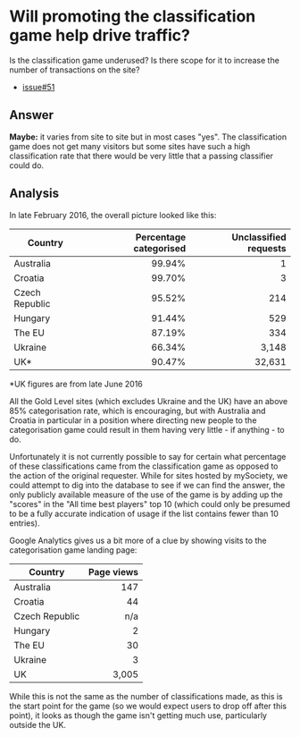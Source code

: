 # Will promoting the classification game help drive traffic?

Is the classification game underused? Is there scope for it to increase the
number of transactions on the site?

- [issue#51](https://github.com/mysociety/alaveteli-experiments/issues/51)

## Answer

**Maybe:** it varies from site to site but in most cases "yes". The classification
game does not get many visitors but some sites have such a high classification
rate that there would be very little that a passing classifier could do.

## Analysis

In late February 2016, the overall picture looked like this:

| Country | Percentage categorised | Unclassified requests | 
| ------- | ---------------------: | --------------------: |
| Australia      | 99.94% |      1 |
| Croatia        | 99.70% |      3 |
| Czech Republic | 95.52% |    214 |
| Hungary        | 91.44% |    529 |
| The EU         | 87.19% |    334 |
| Ukraine        | 66.34% |  3,148 |
| UK\*           | 90.47% | 32,631 |
 
\*UK figures are from late June 2016

All the Gold Level sites (which excludes Ukraine and the UK) have an above 85%
categorisation rate, which is encouraging, but with Australia and Croatia in
particular in a position where directing new people to the categorisation game
could result in them having very little - if anything - to do.

Unfortunately it is not currently possible to say for certain what percentage
of these classifications came from the classification game as opposed to the
action of the original requester. While for sites hosted by mySociety, we could
attempt to dig into the database to see if we can find the answer, the only
publicly available measure of the use of the game is by adding up the "scores"
in the "All time best players" top 10 (which could only be presumed to be a fully
accurate indication of usage if the list contains fewer than 10 entries).

Google Analytics gives us a bit more of a clue by showing visits to the
categorisation game landing page:

| Country        | Page views |
| -------------- | ---------: |
| Australia      |   147
| Croatia        |    44
| Czech Republic |   n/a
| Hungary        |     2
| The EU         |    30
| Ukraine        |     3
| UK             | 3,005

While this is not the same as the number of classifications made, as this is the
start point for the game (so we would expect users to drop off after this point),
it looks as though the game isn't getting much use, particularly outside the UK.
